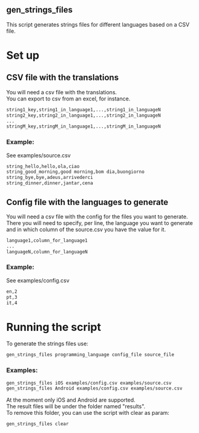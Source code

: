 gen_strings_files
--------------------

This script generates strings files for different languages based on a CSV file.

# Set up

## CSV file with the translations
You will need a csv file with the translations.  
You can export to csv from an excel, for instance.  

```bash
string1_key,string1_in_language1,...,string1_in_languageN
string2_key,string2_in_language1,...,string2_in_languageN
...
stringM_key,stringM_in_language1,...,stringM_in_languageN
```
 
### Example:
See examples/source.csv

```bash
string_hello,hello,ola,ciao
string_good_morning,good morning,bom dia,buongiorno
string_bye,bye,adeus,arrivederci
string_dinner,dinner,jantar,cena
```


## Config file with the languages to generate
You will need a csv file with the config for the files you want to generate.   
There you will need to specify, per line, the language you want to generate and in  which column of the source.csv you have the value for it.    

```bash
language1,column_for_language1
...
languageN,column_for_languageN
```

### Example:
See examples/config.csv

```bash
en,2
pt,3
it,4
```

# Running the script
To generate the strings files use:
```bash
gen_strings_files programming_language config_file source_file
```

### Examples:
```bash
gen_strings_files iOS examples/config.csv examples/source.csv
gen_strings_files Android examples/config.csv examples/source.csv
```

At the moment only iOS and Android are supported.   
The result files will be under the folder named "results".   
To remove this folder, you can use the script with clear as param:   
```bash
gen_strings_files clear
```

